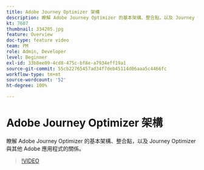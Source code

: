 ```yaml
---
title: Adobe Journey Optimizer 架構
description: 瞭解 Adobe Journey Optimizer 的基本架構、整合點，以及 Journey Optimizer 與其他 Adobe 應用程式的關係。
kt: 7607
thumbnail: 334205.jpg
feature: Overview
doc-type: feature video
team: PM
role: Admin, Developer
level: Beginner
exl-id: 33b8ee09-4cd8-475c-bf8e-a7934eff19a1
source-git-commit: 55cb22765457ad34f7deb45114d06aaa5c4466fc
workflow-type: tm+mt
source-wordcount: '52'
ht-degree: 100%

---
```


# Adobe Journey Optimizer 架構

瞭解 Adobe Journey Optimizer 的基本架構、整合點，以及 Journey Optimizer 與其他 Adobe 應用程式的關係。

>[!VIDEO](https://video.tv.adobe.com/v/334205?quality=12)
